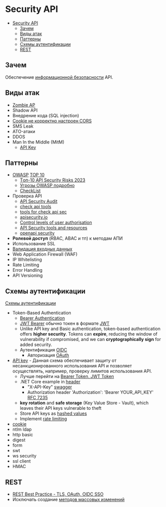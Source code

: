 # Security API

- [Security API](#security-api)
	- [Зачем](#зачем)
	- [Виды атак](#виды-атак)
	- [Паттерны](#паттерны)
	- [Схемы аутентификации](#схемы-аутентификации)
	- [REST](#rest)

## Зачем

Обеспечение [информационной безопасности](security.md) API.

## Виды атак

- [Zombie AP](https://ib-bank.ru/bisjournal/post/2096)
- Shadow API
- Внедрение кода (SQL injection)
- [Cookie не корректно настроен CORS](https://habr.com/ru/articles/844224/)
- SMS Leak
- ATO-атаки
- DDOS
- Man In the Middle (MitM)
  - [API Key](https://approov.io/blog/steal-that-api-key-with-a-man-in-the-middle-attack)
  
## Паттерны

- [OWASP](https://42crunch.com/owasp-api-security-top-10/) [TOP 10](https://owasp.org/API-Security/)
  - [Tоп-10 API Security Risks 2023](https://ib-bank.ru/bisjournal/post/2171)
  - [Угрозы OWASP подробно](https://habr.com/ru/post/503284/)
  - [CheckList](https://owasp.org/www-project-secure-coding-practices-quick-reference-guide/stable-en/02-checklist/)
- Проверка API
  - [API Security Audit](https://docs.42crunch.com/latest/content/concepts/api_contract_security_audit.htm)
  - [check api tools](https://platform.42crunch.com/)
  - [tools for check api sec](https://github.com/arainho/awesome-api-security)
  - [apisecurity.io](https://apisecurity.io/)
  - [Control levels of user authorisation](https://www.gov.uk/guidance/gds-api-technical-and-data-standards)
  - [API Security tools and resources](https://github.com/arainho/awesome-api-security)
  - [openapi security](https://openapi.security/)
- __Ролевой доступ__ (RBAC, ABAC и тп) к методам АПИ
- Использование SSL
- [Валидация входных данных](https://github.com/Sairyss/backend-best-practices)
- Web Application Firewall (WAF)
- IP Whitelisting
- Rate Limiting
- Error Handling
- API Versioning

## Схемы аутентификации

[Схемы аутентификации](https://habr.com/ru/articles/503284/)

- Token-Based Authentication
	- [Bearer Authentication](https://devblogs.microsoft.com/dotnet/bearer-token-authentication-in-asp-net-core/)
	- [JWT Bearer](https://learning.postman.com/docs/sending-requests/authorization/authorization-types/#jwt-bearer) обычно токен в формате [JWT](../../technology/jwt.md)
	- Unlike API key and Basic authentication, token-based authentication offers __higher security__. Tokens can __expire__, reducing the window of vulnerability if compromised, and we can __cryptographically sign__ for added security.
	- Аутентификация [OIDC](../../technology/protocols.integration/oidc.md)
  		- Авторизация [OAuth](../../technology/protocols.integration/oauth.md)
- [API key](https://code-maze.com/aspnetcore-api-key-authentication/) - Данная схема обеспечивает защиту от несанкционированного использования API и позволяет осуществлять, например, проверку лимитов использования API.
	- Лучше перейти на [Bearer Token, JWT Token](https://blog.postman.com/what-is-an-api-key/)
	- .NET Core example in [header](https://code-maze.com/aspnetcore-api-key-authentication/)
		- "X-API-Key" [swagger](https://swagger.io/docs/specification/authentication/api-keys/)
		- Authorization header 'Authorization': 'Bearer YOUR_API_KEY' [RFC 7235](https://www.rfc-editor.org/rfc/rfc7235#section-4.2)
	- __key rotation__ and __safe storage__ (Key Value Store - Vault), which leaves their API keys vulnerable to theft
	- Store API keys as [hashed values](https://blog.postman.com/what-is-an-api-key/)
	- Implement [rate limiting](../../arch/pattern/performance/rate.limit.md)
- [cookie](https://blog.bytebytego.com/i/86976622/token-cookie-session)
- ntlm ldap
- http basic
- digest
- form
- swt
- ws security
- ssl client
- HMAC

## REST

- [REST Best Practice - TLS, OAuth, OIDC SSO](https://stackoverflow.blog/2021/10/06/best-practices-for-authentication-and-authorization-for-rest-apis/)
- Исключать создание [методов массовых изменений](https://habr.com/ru/articles/736892/)

